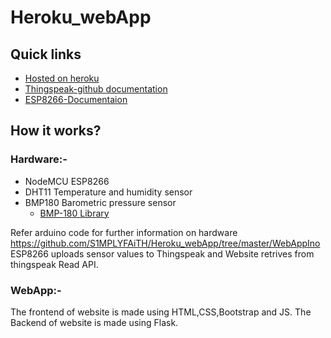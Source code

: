 # Heroku_webApp

## Quick links
- [Hosted on heroku](https://weatherapp77.herokuapp.com/)
- [Thingspeak-github documentation](https://github.com/mathworks/thingspeak-arduino)
- [ESP8266-Documentaion](https://github.com/esp8266/Arduino)

## How it works?
### Hardware:-
- NodeMCU ESP8266
- DHT11 Temperature and humidity sensor
- BMP180 Barometric pressure sensor
  - [BMP-180 Library](https://github.com/sparkfun/BMP180_Breakout_Arduino_Library)
  
Refer arduino code for further information on hardware
https://github.com/S1MPLYFAiTH/Heroku_webApp/tree/master/WebAppIno
ESP8266 uploads sensor values to Thingspeak and Website retrives from thingspeak Read API.

### WebApp:-
The frontend of website is made using HTML,CSS,Bootstrap and JS.
The Backend of website is made using Flask.

